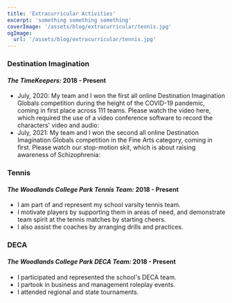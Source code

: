 ```yaml
---
title: 'Extracurricular Activities'
excerpt: 'something something something'
coverImage: '/assets/blog/extracurricular/tennis.jpg'
ogImage:
  url: '/assets/blog/extracurricular/tennis.jpg'
---
```



### **Destination Imagination**
#### *The TimeKeepers:* 2018 - Present

  - July, 2020: My team and I won the first all online Destination Imagination Globals competition during the height of the COVID-19 pandemic, coming in first place across 111 teams. Please watch the video here, which required the use of a video conference software to record the characters' video and audio:
  - July, 2021: My team and I won the second all online Destination Imagination Globals competition in the Fine Arts category, coming in first. Please watch our stop-motion skit, which is about raising awareness of Schizophrenia:

### **Tennis**
#### *The Woodlands College Park Tennis Team:* 2018 - Present

  - I am part of and represent my school varsity tennis team.
  - I motivate players by supporting them in areas of need, and demonstrate team spirit at the tennis matches by starting cheers.
  - I also assist the coaches by arranging drills and practices.

### **DECA**
#### *The Woodlands College Park DECA Team:* 2018 - Present

  - I participated and represented the school's DECA team.
  - I partook in business and management roleplay events.
  - I attended regional and state tournaments.
